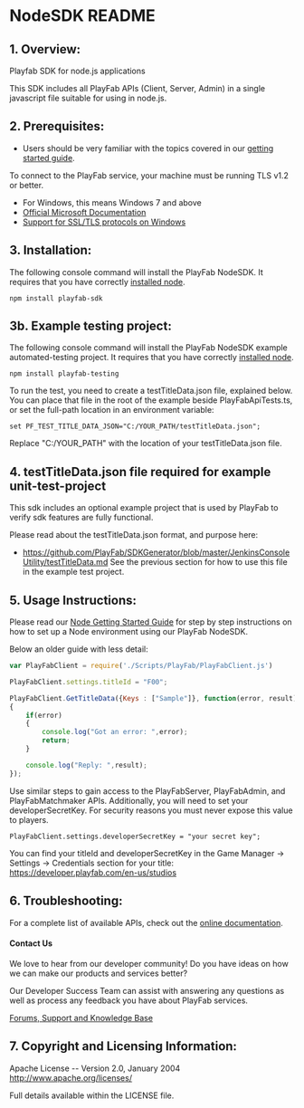 # NodeSDK README


## 1. Overview:

Playfab SDK for node.js applications

This SDK includes all PlayFab APIs (Client, Server, Admin) in a single javascript file suitable for using in node.js.


## 2. Prerequisites:

* Users should be very familiar with the topics covered in our [getting started guide](https://playfab.com/docs/getting-started-with-playfab/).

To connect to the PlayFab service, your machine must be running TLS v1.2 or better.
* For Windows, this means Windows 7 and above
* [Official Microsoft Documentation](https://msdn.microsoft.com/en-us/library/windows/desktop/aa380516%28v=vs.85%29.aspx)
* [Support for SSL/TLS protocols on Windows](http://blogs.msdn.com/b/kaushal/archive/2011/10/02/support-for-ssl-tls-protocols-on-windows.aspx)


## 3. Installation:

The following console command will install the PlayFab NodeSDK.  It requires that you have correctly [installed node](https://nodejs.org/en/download/).

```
npm install playfab-sdk
```

3b. Example testing project:
----

The following console command will install the PlayFab NodeSDK example automated-testing project.  It requires that you have correctly [installed node](https://nodejs.org/en/download/).

```
npm install playfab-testing
```

To run the test, you need to create a testTitleData.json file, explained below.  You can place that file in the root of the example beside PlayFabApiTests.ts, or set the full-path location in an environment variable:

```
set PF_TEST_TITLE_DATA_JSON="C:/YOUR_PATH/testTitleData.json";
```

Replace "C:/YOUR_PATH" with the location of your testTitleData.json file.


## 4. testTitleData.json file required for example unit-test-project

This sdk includes an optional example project that is used by PlayFab to verify sdk features are fully functional.

Please read about the testTitleData.json format, and purpose here:
* https://github.com/PlayFab/SDKGenerator/blob/master/JenkinsConsoleUtility/testTitleData.md
See the previous section for how to use this file in the example test project.


## 5. Usage Instructions:

Please read our [Node Getting Started Guide](NodeGettingStarted.md) for step by step instructions on how to set up a Node environment using our PlayFab NodeSDK.

Below an older guide with less detail:

```javascript
var PlayFabClient = require('./Scripts/PlayFab/PlayFabClient.js')

PlayFabClient.settings.titleId = "F00";

PlayFabClient.GetTitleData({Keys : ["Sample"]}, function(error, result)
{
    if(error)
    {
        console.log("Got an error: ",error);
        return;
    }

    console.log("Reply: ",result);
});
```

Use similar steps to gain access to the PlayFabServer, PlayFabAdmin, and PlayFabMatchmaker APIs.  Additionally, you will need to set your developerSecretKey.  For security reasons you must never expose this value to players.

```
PlayFabClient.settings.developerSecretKey = "your secret key";
```

You can find your titleId and developerSecretKey in the Game Manager -> Settings -> Credentials section for your title: https://developer.playfab.com/en-us/studios


## 6. Troubleshooting:

For a complete list of available APIs, check out the [online documentation](http://api.playfab.com/Documentation/).

#### Contact Us
We love to hear from our developer community!
Do you have ideas on how we can make our products and services better?

Our Developer Success Team can assist with answering any questions as well as process any feedback you have about PlayFab services.

[Forums, Support and Knowledge Base](https://community.playfab.com/index.html)


## 7. Copyright and Licensing Information:

  Apache License --
  Version 2.0, January 2004
  http://www.apache.org/licenses/

  Full details available within the LICENSE file.

